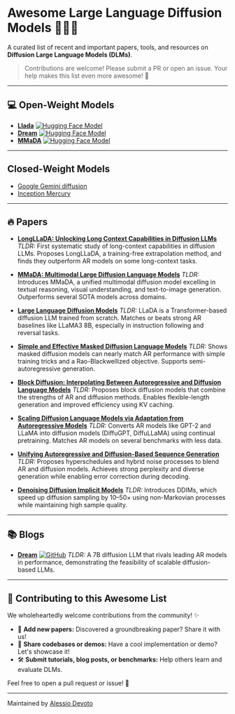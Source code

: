 # Awesome Large Language Diffusion Models 🚀🧠✨

A curated list of recent and important papers, tools, and resources on **Diffusion Large Language Models (DLMs)**.

> Contributions are welcome! Please submit a PR or open an issue. Your help makes this list even more awesome! 💖

---

## 💻 Open-Weight Models

- **[Llada](https://huggingface.co/GSAI-ML/LLaDA-8B-Instruct)** [![Hugging Face Model](https://img.shields.io/badge/%F0%9F%A4%97%20Hugging%20Face-Model-blue)](https://huggingface.co/GSAI-ML/LLaDA-8B-Instruct)
- **[Dream](https://huggingface.co/Dream-org)** [![Hugging Face Model](https://img.shields.io/badge/%F0%9F%A4%97%20Hugging%20Face-Model-blue)](https://huggingface.co/Dream-org)
- **[MMaDA](https://huggingface.co/Gen-Verse/MMaDA-8B-Base)** [![Hugging Face Model](https://img.shields.io/badge/%F0%9F%A4%97%20Hugging%20Face-Model-blue)](https://huggingface.co/Gen-Verse/MMaDA-8B-Base)

---

## Closed-Weight Models
- [Google Gemini diffusion](https://deepmind.google/models/gemini-diffusion/)
- [Inception Mercury](https://chat.inceptionlabs.ai/)

---

## 🔥 Papers 

- **[LongLLaDA: Unlocking Long Context Capabilities in Diffusion LLMs](https://arxiv.org/abs/2506.14429)**
  *TLDR:* First systematic study of long-context capabilities in diffusion LLMs. Proposes LongLLaDA, a training-free extrapolation method, and finds they outperform AR models on some long-context tasks. 

- **[MMaDA: Multimodal Large Diffusion Language Models](https://arxiv.org/abs/2505.15809)**
  *TLDR:* Introduces MMaDA, a unified multimodal diffusion model excelling in textual reasoning, visual understanding, and text-to-image generation. Outperforms several SOTA models across domains. 

- **[Large Language Diffusion Models](https://arxiv.org/abs/2502.09992)**
  *TLDR:* LLaDA is a Transformer-based diffusion LLM trained from scratch. Matches or beats strong AR baselines like LLaMA3 8B, especially in instruction following and reversal tasks. 


- **[Simple and Effective Masked Diffusion Language Models](https://arxiv.org/abs/2406.07524)**
  *TLDR:* Shows masked diffusion models can nearly match AR performance with simple training tricks and a Rao-Blackwellized objective. Supports semi-autoregressive generation. 

- **[Block Diffusion: Interpolating Between Autoregressive and Diffusion Language Models](https://arxiv.org/abs/2503.09573)**
  *TLDR:* Proposes block diffusion models that combine the strengths of AR and diffusion methods. Enables flexible-length generation and improved efficiency using KV caching. 

- **[Scaling Diffusion Language Models via Adaptation from Autoregressive Models](https://arxiv.org/abs/2410.17891)**
  *TLDR:* Converts AR models like GPT-2 and LLaMA into diffusion models (DiffuGPT, DiffuLLaMA) using continual pretraining. Matches AR models on several benchmarks with less data. 

- **[Unifying Autoregressive and Diffusion-Based Sequence Generation](https://arxiv.org/abs/2504.06416)**
  *TLDR:* Proposes hyperschedules and hybrid noise processes to blend AR and diffusion models. Achieves strong perplexity and diverse generation while enabling error correction during decoding. 

- **[Denoising Diffusion Implicit Models](https://arxiv.org/abs/2010.02502)**
  *TLDR:* Introduces DDIMs, which speed up diffusion sampling by 10–50× using non-Markovian processes while maintaining high sample quality. 

---

## 📚 Blogs 

- **[Dream](https://github.com/HKUNLP/Dream)** [![GitHub](https://img.shields.io/badge/GitHub-100000?style=for-the-badge&logo=github&logoColor=white)](https://github.com/HKUNLP/Dream) 
*TLDR:* A 7B diffusion LLM that rivals leading AR models in performance, demonstrating the feasibility of scalable diffusion-based LLMs. 

---

## 🤝 Contributing to this Awesome List

We wholeheartedly welcome contributions from the community! ✨

- 📄 **Add new papers:** Discovered a groundbreaking paper? Share it with us!
- 🧪 **Share codebases or demos:** Have a cool implementation or demo? Let's showcase it!
- 🛠 **Submit tutorials, blog posts, or benchmarks:** Help others learn and evaluate DLMs.

Feel free to open a pull request or issue! 🙏

---

Maintained by [Alessio Devoto](https://alessiodevoto.github.io/)